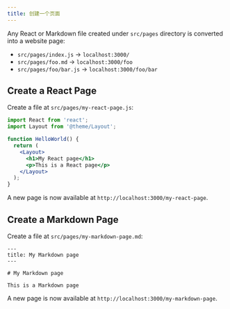 ```yaml
---
title: 创建一个页面
---
```


Any React or Markdown file created under `src/pages` directory is converted into a website page:

- `src/pages/index.js` -> `localhost:3000/`
- `src/pages/foo.md` -> `localhost:3000/foo`
- `src/pages/foo/bar.js` -> `localhost:3000/foo/bar`

## Create a React Page

Create a file at `src/pages/my-react-page.js`:

```jsx title="src/pages/my-react-page.js"
import React from 'react';
import Layout from '@theme/Layout';

function HelloWorld() {
  return (
    <Layout>
      <h1>My React page</h1>
      <p>This is a React page</p>
    </Layout>
  );
}
```

A new page is now available at `http://localhost:3000/my-react-page`.

## Create a Markdown Page

Create a file at `src/pages/my-markdown-page.md`:

```mdx title="src/pages/my-markdown-page.md"
---
title: My Markdown page
---

# My Markdown page

This is a Markdown page
```

A new page is now available at `http://localhost:3000/my-markdown-page`.
